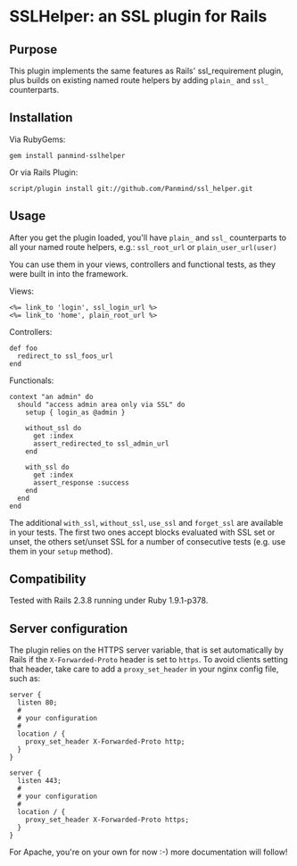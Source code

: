 SSLHelper: an SSL plugin for Rails
==================================

Purpose
-------

This plugin implements the same features as Rails' ssl_requirement plugin,
plus builds on existing named route helpers by adding `plain_` and `ssl_`
counterparts.

Installation
------------

Via RubyGems:

    gem install panmind-sslhelper

Or via Rails Plugin:

    script/plugin install git://github.com/Panmind/ssl_helper.git

Usage
-----

After you get the plugin loaded, you'll have `plain_` and `ssl_` counterparts
to all your named route helpers, e.g.: `ssl_root_url` or `plain_user_url(user)`

You can use them in your views, controllers and functional tests, as they were
built in into the framework.

Views:

    <%= link_to 'login', ssl_login_url %>
    <%= link_to 'home', plain_root_url %>

Controllers:

    def foo
      redirect_to ssl_foos_url
    end

Functionals:

    context "an admin" do
      should "access admin area only via SSL" do
        setup { login_as @admin }

        without_ssl do
          get :index
          assert_redirected_to ssl_admin_url
        end

        with_ssl do
          get :index
          assert_response :success
        end
      end
    end

The additional `with_ssl`, `without_ssl`, `use_ssl` and `forget_ssl` are
available in your tests. The first two ones accept blocks evaluated with
SSL set or unset, the others set/unset SSL for a number of consecutive
tests (e.g. use them in your `setup` method).


Compatibility
-------------

Tested with Rails 2.3.8 running under Ruby 1.9.1-p378.


Server configuration
--------------------

The plugin relies on the HTTPS server variable, that is set automatically by
Rails if the `X-Forwarded-Proto` header is set to `https`. To avoid clients
setting that header, take care to add a `proxy_set_header` in your nginx
config file, such as:

    server {
      listen 80;
      #
      # your configuration
      #
      location / {
        proxy_set_header X-Forwarded-Proto http;
      }
    }

    server {
      listen 443;
      #
      # your configuration
      #
      location / {
        proxy_set_header X-Forwarded-Proto https;
      }
    }

For Apache, you're on your own for now :-) more documentation will follow!
